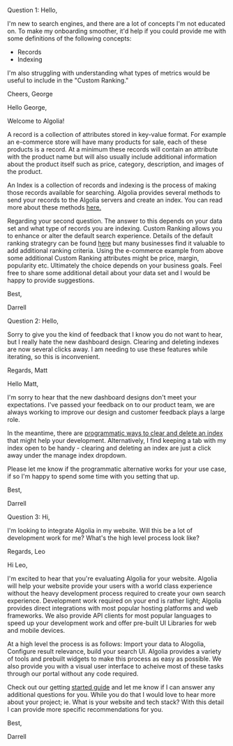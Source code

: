 Question 1:
Hello,

I'm new to search engines, and there are a lot of concepts I'm not educated on. To make my onboarding smoother, it'd help if you could provide me with some definitions of the following concepts:
- Records
- Indexing

I'm also struggling with understanding what types of metrics would be useful to include in the "Custom Ranking."

Cheers,
George


Hello George,

Welcome to Algolia!

A record is a collection of attributes stored in key-value format. For example an e-commerce store will have many products for sale, each of these products is a record. At a minimum these records will contain an attribute with the product name but will also usually include additional information about the product itself such as price, category, description, and images of the product.

An Index is a collection of records and indexing is the process of making those records available for searching. Algolia provides several methods to send your records to the Algolia servers and create an index. You can read more about these methods [here.](https://www.algolia.com/doc/guides/sending-and-managing-data/send-and-update-your-data/)

Regarding your second question. The answer to this depends on your data set and what type of records you are indexing. Custom Ranking allows you to enhance or alter the default search experience. Details of the default ranking strategry can be found [here](https://www.algolia.com/doc/guides/managing-results/relevance-overview/in-depth/ranking-criteria/) but many businesses find it valuable to add additional ranking criteria. Using the e-commerce example from above some additional Custom Ranking attributes might be price, margin, popularity etc. Ultimately the choice depends on your business goals. Feel free to share some additional detail about your data set and I would be happy to provide suggestions.

Best,

Darrell

Question 2:
Hello,

Sorry to give you the kind of feedback that I know you do not want to hear, but I really hate the new dashboard design. Clearing and deleting indexes are now several clicks away. I am needing to use these features while iterating, so this is inconvenient.

Regards,
Matt

Hello Matt,

I'm sorry to hear that the new dashboard designs don't meet your expectations. I've passed your feedback on to our product team, we are always working to improve our design and customer feedback plays a large role.

In the meantime, there are [programmatic ways to clear and delete an index](https://www.algolia.com/doc/api-reference/api-methods/clear-objects/) that might help your development. Alternatively, I find keeping a tab with my index open to be handy - clearing and deleting an index are just a click away under the manage index dropdown.

Please let me know if the programmatic alternative works for your use case, if so I'm happy to spend some time with you setting that up.

Best,

Darrell




Question 3:
Hi,

I'm looking to integrate Algolia in my website. Will this be a lot of development work for me? What's the high level process look like?

Regards,
Leo

Hi Leo,

I'm excited to hear that you're evaluating Algolia for your website. Algolia will help your website provide your users with a world class experience without the heavy development process required to create your own search experience. Development work required on your end is rather light; Algolia provides direct integrations with most popular hosting platforms and web frameworks. We also provide API clients for most popular languages to speed up your development work and offer pre-built UI Libraries for web and mobile devices.

At a high level the process is as follows: Import your data to Alogolia, Configure result relevance, build your search UI. Algolia provides a variety of tools and prebuilt widgets to make this process as easy as possible. We also provide you with a visual user interface to acheive most of these tasks through our portal without any code required.

Check out our getting [started guide](https://www.algolia.com/doc/guides/getting-started/what-is-algolia/) and let me know if I can answer any additional questions for you. While you do that I would love to hear more about your project; ie. What is your website and tech stack? With this detail I can provide more specific recommendations for you.

Best,

Darrell

